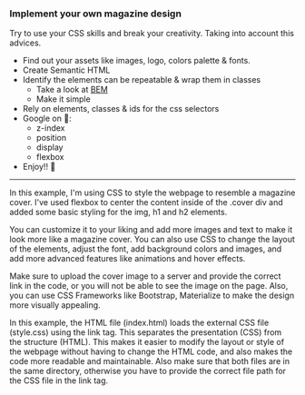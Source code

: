 ### Implement your own magazine design

Try to use your CSS skills and break your creativity. Taking into account this advices.

- Find out your assets like images, logo, colors palette & fonts.
- Create Semantic HTML
- Identify the elements can be repeatable & wrap them in classes
  - Take a look at [BEM](https://animaticss.com/articulo/que-es-bem-css/)
  - Make it simple
- Rely on elements, classes & ids for the css selectors
- Google on 🔎:
  - z-index
  - position
  - display
  - flexbox
- Enjoy!! 🤯

---

In this example, I'm using CSS to style the webpage to resemble a magazine cover. I've used flexbox to center the content inside of the .cover div and added some basic styling for the img, h1 and h2 elements.

You can customize it to your liking and add more images and text to make it look more like a magazine cover. You can also use CSS to change the layout of the elements, adjust the font, add background colors and images, and add more advanced features like animations and hover effects.

Make sure to upload the cover image to a server and provide the correct link in the code, or you will not be able to see the image on the page. Also, you can use CSS Frameworks like Bootstrap, Materialize to make the design more visually appealing.

In this example, the HTML file (index.html) loads the external CSS file (style.css) using the link tag. This separates the presentation (CSS) from the structure (HTML). This makes it easier to modify the layout or style of the webpage without having to change the HTML code, and also makes the code more readable and maintainable.
Also make sure that both files are in the same directory, otherwise you have to provide the correct file path for the CSS file in the link tag.
